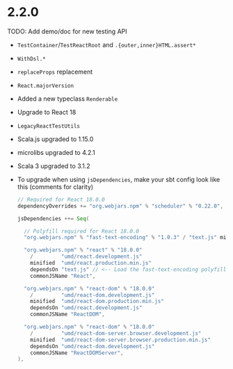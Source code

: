 # 2.2.0

TODO: Add demo/doc for new testing API

- `TestContainer`/`TestReactRoot` and `.{outer,inner}HTML.assert*`
- `WithDsl.*`
- `replaceProps` replacement

- `React.majorVersion`

- Added a new typeclass `Renderable`

- Upgrade to React 18

- `LegacyReactTestUtils`

- Scala.js upgraded to 1.15.0
- microlibs upgraded to 4.2.1
- Scala 3 upgraded to 3.1.2

- To upgrade when using `jsDependencies`, make your sbt config look like this (comments for clarity)

  ```scala
  // Required for React 18.0.0
  dependencyOverrides += "org.webjars.npm" % "scheduler" % "0.22.0",

  jsDependencies ++= Seq(

    // Polyfill required for React 18.0.0
    "org.webjars.npm" % "fast-text-encoding" % "1.0.3" / "text.js" minified "text.min.js"

    "org.webjars.npm" % "react" % "18.0.0"
      /         "umd/react.development.js"
      minified  "umd/react.production.min.js"
      dependsOn "text.js" // <-- Load the fast-text-encoding polyfill before loading React itself
      commonJSName "React",

    "org.webjars.npm" % "react-dom" % "18.0.0"
      /         "umd/react-dom.development.js"
      minified  "umd/react-dom.production.min.js"
      dependsOn "umd/react.development.js"
      commonJSName "ReactDOM",

    "org.webjars.npm" % "react-dom" % "18.0.0"
      /         "umd/react-dom-server.browser.development.js"
      minified  "umd/react-dom-server.browser.production.min.js"
      dependsOn "umd/react-dom.development.js"
      commonJSName "ReactDOMServer",
  ),
  ```
